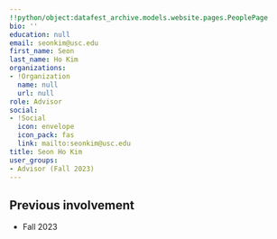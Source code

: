 ```yaml
---
!!python/object:datafest_archive.models.website.pages.PeoplePage
bio: ''
education: null
email: seonkim@usc.edu
first_name: Seon
last_name: Ho Kim
organizations:
- !Organization
  name: null
  url: null
role: Advisor
social:
- !Social
  icon: envelope
  icon_pack: fas
  link: mailto:seonkim@usc.edu
title: Seon Ho Kim
user_groups:
- Advisor (Fall 2023)
---
```


## Previous involvement

* Fall 2023